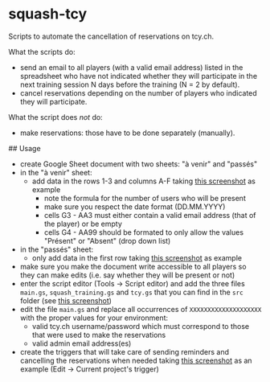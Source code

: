 # squash-tcy
Scripts to automate the cancellation of reservations on tcy.ch.

What the scripts do:
* send an email to all players (with a valid email address) listed in the
spreadsheet who have not indicated whether they will participate in the next
training session N days before the training (N = 2 by default).
* cancel reservations depending on the number of players who indicated they
will participate.

What the script does *not* do:
* make reservations: those have to be done separately (manually).

## Usage
* create Google Sheet document with two sheets: "à venir" and "passés"
* in the "à venir" sheet:
  * add data in the rows 1-3 and columns A-F taking
    [this screenshot](doc/images/main_sheet.png) as example
    * note the formula for the number of users who will be present
    * make sure you respect the date format (DD.MM.YYYY)
    * cells G3 - AA3 must either contain a valid email address (that of the
      player) or be empty
    * cells G4 - AA99 should be formated to only allow the values "Présent" or
      "Absent" (drop down list)
* in the "passés" sheet:
  * only add data in the first row taking
    [this screenshot](doc/images/history_sheet.png) as example
* make sure you make the document write accessible to all players so they can
  make edits (i.e. say whether they will be present or not)
* enter the script editor (Tools -> Script editor) and add the three files
  `main.gs`, `squash_training.gs` and `tcy.gs` that you can find in the `src`
  folder (see [this screenshot](doc/images/script_editor.png))
* edit the file `main.gs` and replace all occurrences of `XXXXXXXXXXXXXXXXXXXX`
  with the proper values for your environment:
  * valid tcy.ch username/password which must correspond to those that were
    used to make the reservations
  * valid admin email address(es)
* create the triggers that will take care of sending reminders and cancelling
  the reservations when needed taking
  [this screenshot](doc/images/triggers.png) as an example
  (Edit -> Current project's trigger)
